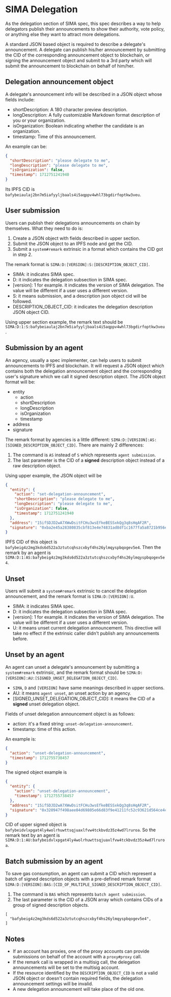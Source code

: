# SIMA Delegation

As the delegation section of SIMA spec, this spec describes a way to help delegators publish their announcements to
show their authority, vote policy, or anything else they want to attract more delegations.

A standard JSON based object is required to describe a delegate's announcement. A delegate can publish his/her
announcement by submitting the CID of the corresponding announcement object to blockchain, or signing the announcement
object and submit to a 3rd party which will submit the announcement to blockchain on behalf of him/her.

## Delegation announcement object

A delegate's announcement info will be described in a JSON object whose fields include:

- shortDescription: A 180 character preview description.
- longDescription: A fully customizable Markdown format description of you or your organization.
- isOrganization: Boolean indicating whether the candidate is an organization.
- timestamp: Time of this announcement.

An example can be:

```json
{
  "shortDescription": "please delegate to me",
  "longDescription": "please delegate to me",
  "isOrganization": false,
  "timestamp": 1712751241940
}
```

Its IPFS CID is `bafybeiaulaj2bn7m5iafyyljbaals4i5aqppv4whl73bgdirfoptkw3veu`.

## User submission

Users can publish their delegations announcements on chain by themselves. What they need to do is:

1. Create a JSON object with fields described in upper section.
2. Submit the JSON object to an IPFS node and get the CID.
3. Submit a `system#remark` extrinsic in a format which contains the CID got in step 2.

The remark format is `SIMA:D:[VERSION]:S:[DESCRIPTION_OBJECT_CID]`.

- SIMA: it indicates SIMA spec.
- D: it indicates the delegation subsection in SIMA spec.
- [version]: 1 for example. it indicates the version of SIMA delegation. The value will be different if a user uses a
  different version.
- S: it means submission, and a description json object cid will be followed.
- DESCRIPTION_OBJECT_CID: it indicates the delegation description JSON object CID.

Using upper section example, the remark text should be
`SIMA:D:1:S:bafybeiaulaj2bn7m5iafyyljbaals4i5aqppv4whl73bgdirfoptkw3veu`.

## Submission by an agent

An agency, usually a spec implementer, can help users to submit announcements to IPFS and blockchain. It will request a
JSON object which contains both the delegation announcement object and the corresponding user's signature which we call
it signed description object. The JSON object format will be:

- entity
    - action
    - shortDescription
    - longDescription
    - isOrganization
    - timestamp
- address
- signature

The remark format by agencies is a little different: `SIMA:D:[VERSION]:AS:[SIGNED_DESCRIPTION_OBJECT_CID]`. There are
mainly 2 differences:

1. The command is `AS` instead of `S` which represents `agent submission`.
2. The last parameter is the CID of a **signed** description object instead of a raw description object.

Using upper example, the JSON object will be

```json
{
  "entity": {
    "action": "set-delegation-announcement",
    "shortDescription": "please delegate to me",
    "longDescription": "please delegate to me",
    "isOrganization": false,
    "timestamp": 1712751241940
  },
  "address": "15ifSDJD2wA7XWwDsitFCHu3wsEfkeBESSxkQg3q8sHqAF2R",
  "signature": "0xba2e45a28380835cbf813e4e74831ad8df1c1677fa5a8721b956e10e320a9f7c83fa0dee7a318458a43e18e0fb1c9690f8d333229032118db7b6d9aad8916881"
}
```

IPFS CID of this object is `bafybeig4z2mg3kds6d522a3ztutcqhszcxbyf4hs26ylmqyspbqogev5e4`. Then the remark by an agent is
`SIMA:D:1:AS:bafybeig4z2mg3kds6d522a3ztutcqhszcxbyf4hs26ylmqyspbqogev5e4`.

## Unset

Users will submit a `system#remark` extrinsic to cancel the delegation announcement, and the remark format
is `SIMA:D:[VERSION]:U`.

- SIMA: it indicates SIMA spec.
- D: it indicates the delegation subsection in SIMA spec.
- [version]: 1 for example. it indicates the version of SIMA delegation. The value will be different if a user uses a
  different version.
- U: it means unset current delegation announcement. This directive will take no effect if the extrinsic caller didn't
  publish any announcements before.

## Unset by an agent

An agent can unset a delegate's announcement by submitting a `system#remark` extrinsic, and the remark format should
be `SIMA:D:[VERSION]:AU:[SIGNED_UNSET_DELEGATION_OBJECT_CID]`.

- `SIMA`, `D` and `[VERSION]` have same meanings described in upper sections.
- AU: it means `agent unset`, an unset action by an agency.
- [SIGNED_UNSET_DELEGATION_OBJECT_CID]: it means the CID of a **signed** unset delegation object.

Fields of unset delegation announcement object is as follows:

- action: it's a fixed string: `unset-delegation-announcement`.
- timestamp: time of this action.

An example is:

```json
{
  "action": "unset-delegation-announcement",
  "timestamp": 1712755738457
}
```

The signed object example is

```json
{
  "entity": {
    "action": "unset-delegation-announcement",
    "timestamp": 1712755738457
  },
  "address": "15ifSDJD2wA7XWwDsitFCHu3wsEfkeBESSxkQg3q8sHqAF2R",
  "signature": "0x320947f498aee04d69805e66d83f9e41211fc52c93621d564ce4cca5af382c3fe041900484bbe593af0d896f83b3e3ff1baddf398a94f2e32d67c390b1e4a980"
}
```

CID of upper signed object is `bafybeidvlxpgat4ly4wolrhuwttsqjuaxlfvw4tckbvdz35z4wd7lruroa`. So the remark text by an
agent is `SIMA:D:1:AU:bafybeidvlxpgat4ly4wolrhuwttsqjuaxlfvw4tckbvdz35z4wd7lruroa`.

## Batch submission by an agent

To save gas consumption, an agent can submit a CID which represent a batch of signed description objects with a
pre-defined remark format `SIMA:D:[VERSION]:BAS:[CID_OF_MULTIPLE_SIGNED_DESCRIPTION_OBJECT_CID]`.

1. The command is `BAS` which represents `batch agent submission`.
2. The last parameter is the CID of a JSON array which contains CIDs of a group of signed description objects.

```jsonld=
[
  "bafybeig4z2mg3kds6d522a3ztutcqhszcxbyf4hs26ylmqyspbqogev5e4",
]
```

## Notes

- If an account has proxies, one of the proxy accounts can provide submissions on behalf of the account with
  a `proxy#proxy` call.
- If the remark call is wrapped in a multisig call, the delegation announcements will be set to the multisig account.
- If the resource identified by the `DESCRIPTION_OBJECT_CID` is not a valid JSON object or doesn't contain required
  fields, the delegation announcement settings will be invalid.
- A new delegation announcement will take place of the old one.
